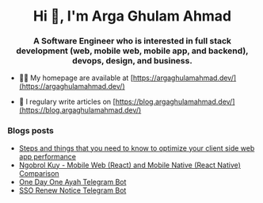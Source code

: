 <h1 align="center">Hi 👋, I'm Arga Ghulam Ahmad</h1>
<h3 align="center">A Software Engineer who is interested in full stack development (web, mobile web, mobile app, and backend), devops, design, and business.</h3>

- 👨‍💻 My homepage are available at [https://argaghulamahmad.dev/](https://argaghulamahmad.dev/)

- 📝 I regulary write articles on [https://blog.argaghulamahmad.dev/](https://blog.argaghulamahmad.dev/)

### Blogs posts
<!-- BLOG-POST-LIST:START -->
- [Steps and things that you need to know to optimize your client side web app performance](https://blog.argaghulamahmad.dev/steps-and-things-that-needed-to-know-to-optimize-your-client-side-web-app-performance/)
- [Ngobrol Kuy - Mobile Web (React) and Mobile Native (React Native) Comparison](https://blog.argaghulamahmad.dev/ngobrol-kuy/)
- [One Day One Ayah Telegram Bot](https://blog.argaghulamahmad.dev/one-day-one-ayah-telegram-bot/)
- [SSO Renew Notice Telegram Bot](https://blog.argaghulamahmad.dev/sso-renew-notice-telegram-bot/)
<!-- BLOG-POST-LIST:END -->
